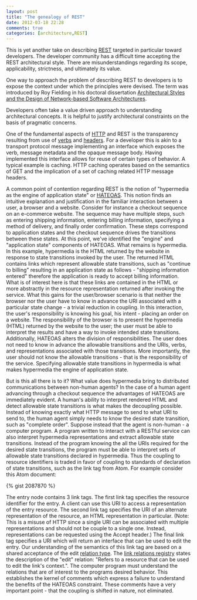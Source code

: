 ```yaml
---
layout: post
title: "The genealogy of REST"
date: 2012-03-18 22:28
comments: true
categories: [architecture,REST]
---
```

This is yet another take on describing [REST](http://en.wikipedia.org/wiki/Representational_state_transfer) targeted in particular toward developers. The developer community has a difficult time accepting the REST architectural style. There are misunderstandings regarding its scope, applicability, strictness, and ultimately its value. 

<!--more-->

One way to approach the problem of describing REST to developers is to expose the context under which the principles were devised. The term was introduced by Roy Fielding in his doctoral dissertation [Architectural Styles and the Design of Network-based Software Architectures](http://www.ics.uci.edu/~fielding/pubs/dissertation/top.htm).

Developers often take a value driven approach to understanding architectural concepts. It is helpful to justify architectural constraints on the basis of pragmatic concerns.

One of the fundamental aspects of [HTTP](http://en.wikipedia.org/wiki/Hypertext_Transfer_Protocol) and REST is the transparency resulting from use of [verbs](http://www.w3.org/Protocols/rfc2616/rfc2616-sec9.html) and [headers](http://www.w3.org/Protocols/rfc2616/rfc2616-sec14.html). For a developer this is akin to a transport protocol message implementing an interface which exposes the verb, message metadata and the opaque message body. Having implemented this interface allows for reuse of certain types of behavior. A typical example is caching. HTTP caching operates based on the semantics of GET and the implication of a set of caching related HTTP message headers.

A common point of contention regarding REST is the notion of "hypermedia as the engine of application state" or [HATEOAS](http://en.wikipedia.org/wiki/HATEOAS). This notion finds an intuitive explanation and justification in the familiar interaction between a user, a browser and a website. Consider for instance a checkout sequence on an e-commerce website. The sequence may have multiple steps, such as entering shipping information, entering billing information, specifying a method of delivery, and finally order confirmation. These steps correspond to application states and the checkout sequence drives the transitions between these states. At this point, we've identified the "engine" and "application state" components of HATEOAS. What remains is hypermedia. In this example, hypermedia is the HTML returned by the website in response to state transitions invoked by the user. The returned HTML contains links which represent allowable state transitions, such as "continue to billing" resulting in an application state as follows - "shipping information entered" therefore the application is ready to accept billing information. What is of interest here is that these links are contained in the HTML or more abstractly in the resource representation returned after invoking the service. What this gains for the user/browser scenario is that neither the browser nor the user have to know in advance the URI associated with a particular state change - a trivial reduction in coupling. In this interaction, the user's responsibility is knowing his goal, his intent - placing an order on a website. The responsibility of the browser is to present the hypermedia (HTML) returned by the website to the user; the user must be able to interpret the results and have a way to invoke intended state transitions. Additionally, HATEOAS alters the division of responsibilities. The user does not need to know in advance the allowable transitions and the URIs, verbs, and representations associated with those transitions. More importantly, the user should not know the allowable transitions - that is the responsibility of the service. Specifying allowable state transitions in hypermedia is what makes hypermedia the engine of application state.

But is this all there is to it? What value does hypermedia bring to distributed communications between non-human agents? In the case of a human agent advancing through a checkout sequence the advantages of HATEOAS are immediately evident. A human's ability to interpret rendered HTML and detect allowable state transitions is what makes the decoupling possible. Instead of knowing exactly what HTTP message to send to what URI to send to, the human agent simply needs to know the desired state transition, such as "complete order". Suppose instead that the agent is non-human - a computer program. A program written to interact with a RESTful service can also interpret hypermedia representations and extract allowable state transitions. Instead of the program knowing the all the URIs required for the desired state transitions, the program must be able to interpret sets of allowable state transitions declared in hypermedia. Thus the coupling to resource identifiers is traded in favor of coupling to standards of declaration of state transitions, such as the link tag from Atom. For example consider this Atom document:

{% gist 2087870 %}

The entry node contains 3 link tags. The first link tag specifies the resource identifier for the entry. A client can use this URI to access a representation of the entry resource. The second link tag specifies the URI of an alternate representation of the resource, an HTML representation in particular. (Note: This is a misuse of HTTP since a single URI can be associated with multiple representations and should not be couple to a single one. Instead, representations can be requested using the Accept header.) The final link tag specifies a URI which will return an interface that can be used to edit the entry. Our understanding of the semantics of this link tag are based on a shared acceptance of the edit [relation type](http://en.wikipedia.org/wiki/Link_relation). The [link relations registry](http://www.iana.org/assignments/link-relations/link-relations.xml) states the description of the "edit" relation: "Refers to a resource that can be used to edit the link's context.". The computer program must understand the relations that are of interest to the programs desired behavior. This establishes the kernel of comments which express a failure to understand the benefits of the HATEOAS constraint. These comments have a very important point - that the coupling is shifted in nature, not eliminated. 
